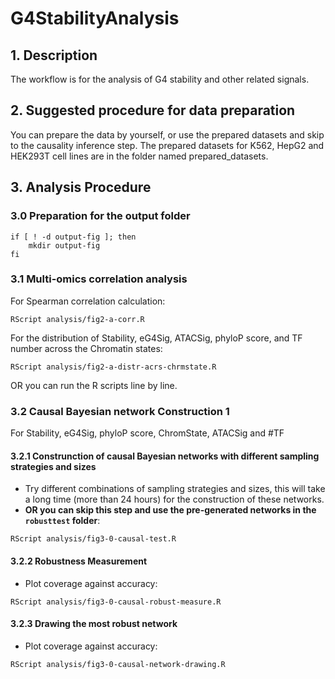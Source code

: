 # G4StabilityAnalysis
## 1. Description
The workflow is for the analysis of G4 stability and other related signals.

## 2. Suggested procedure for data preparation
You can prepare the data by yourself, or use the prepared datasets and skip to the causality inference step. The prepared datasets for K562, HepG2 and HEK293T cell lines are in the folder named prepared_datasets.

## 3. Analysis Procedure
### 3.0 Preparation for the output folder
```shell
if [ ! -d output-fig ]; then
    mkdir output-fig
fi
``` 
### 3.1 Multi-omics correlation analysis
For Spearman correlation calculation:
```shell
RScript analysis/fig2-a-corr.R
``` 
For the distribution of Stability, eG4Sig, ATACSig, phyloP score, and TF number across the Chromatin states:
```shell
RScript analysis/fig2-a-distr-acrs-chrmstate.R
``` 
OR you can run the R scripts line by line.

### 3.2 Causal Bayesian network Construction 1
For Stability, eG4Sig, phyloP score, ChromState, ATACSig and #TF
#### 3.2.1 Construnction of causal Bayesian networks with different sampling strategies and sizes
* Try different combinations of sampling strategies and sizes, this will take a long time (more than 24 hours) for the construction of these networks.
* **OR you can skip this step and use the pre-generated networks in the `robusttest` folder**:
```shell
RScript analysis/fig3-0-causal-test.R
```
#### 3.2.2 Robustness Measurement
* Plot coverage against accuracy:
```shell
RScript analysis/fig3-0-causal-robust-measure.R
```
#### 3.2.3 Drawing the most robust network
* Plot coverage against accuracy:
```shell
RScript analysis/fig3-0-causal-network-drawing.R
```



